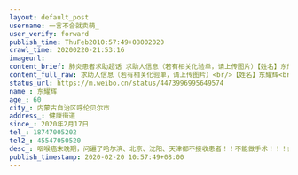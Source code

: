 ```yaml
---
layout: default_post
username: 一言不合就卖萌_
user_verify: forward
publish_time: ThuFeb2010:57:49+08002020
crawl_time: 20200220-21:53:16
imageurl: 
content_brief: 肺炎患者求助超话 求助人信息（若有相关化验单，请上传图片）【姓名】东耀辉【年龄】60【所在城市】内蒙古自治区呼伦贝尔市【所在小区、社区】健康街道【患病时间】2020年2月17日【联系方式】18747005202【其他紧急联系人】45547050520【病情描述】 咽喉癌末晚期，问遍了哈尔滨、北京、沈 ...全文
content_full_raw: 求助人信息（若有相关化验单，请上传图片）<br/>【姓名】东耀辉<br/>【年龄】60<br/>【所在城市】内蒙古自治区呼伦贝尔市<br/>【所在小区、社区】健康街道<br/>【患病时间】2020年2月17日<br/>【联系方式】18747005202<br/>【其他紧急联系人】45547050520<br/>【病情描述】咽喉癌末晚期，问遍了哈尔滨、北京、沈阳、天津都不接收患者！！不能做手术！！！癌细胞每天在扩散，大夫说需要立即手术，否则只有4.5个月时间了，请问哪个医院现在能接收患者做手术！！！哪里都行！！！<spanclass="url-icon"><imgalt=[泪]src="//h5.sinaimg.cn/m/emoticon/icon/default/d_lei-1b4b02f8b1.png"style="width:1em;height:1em;"/></span><spanclass="url-icon"><imgalt=[泪]src="//h5.sinaimg.cn/m/emoticon/icon/default/d_lei-1b4b02f8b1.png"style="width:1em;height:1em;"/></span><spanclass="url-icon"><imgalt=[泪]src="//h5.sinaimg.cn/m/emoticon/icon/default/d_lei-1b4b02f8b1.png"style="width:1em;height:1em;"/></span>
status_url: https://m.weibo.cn/status/4473996995649574
name_: 东耀辉
age_: 60
city_: 内蒙古自治区呼伦贝尔市
address_: 健康街道
since_: 2020年2月17日
tel_: 18747005202
tel2_: 45547050520
desc_: 咽喉癌末晚期，问遍了哈尔滨、北京、沈阳、天津都不接收患者！！不能做手术！！！癌细胞每天在扩散，大夫说需要立即手术，否则只有4.5个月时间了，请问哪个医院现在能接收患者做手术！！！哪里都行！！！<spanclass="url-icon"><imgalt=[泪]src="//h5.sinaimg.cn/m/emoticon/icon/default/d_lei-1b4b02f8b1.png"style="width1em;height1em;"/></span><spanclass="url-icon"><imgalt=[泪]src="//h5.sinaimg.cn/m/emoticon/icon/default/d_lei-1b4b02f8b1.png"style="width1em;height1em;"/></span><spanclass="url-icon"><imgalt=[泪]src="//h5.sinaimg.cn/m/emoticon/icon/default/d_lei-1b4b02f8b1.png"style="width1em;height1em;"/></span>
publish_timestamp: 2020-02-20 10:57:49+08:00
---
```

